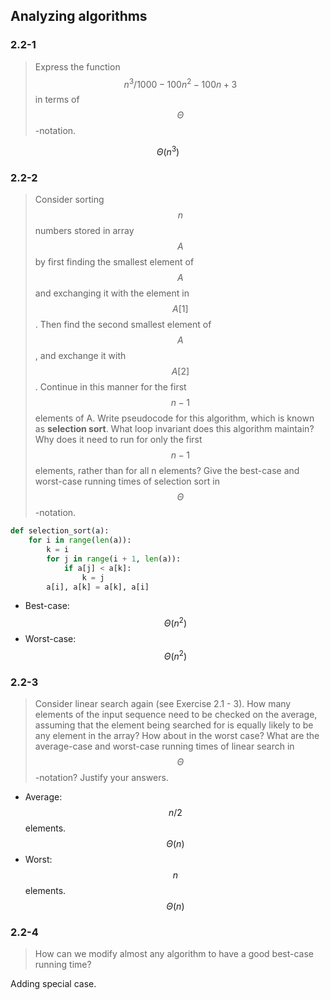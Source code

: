 ## Analyzing algorithms

### 2.2-1

> Express the function $$n^3/1000 - 100n^2 - 100n + 3$$ in terms of $$\Theta$$-notation.

$$\Theta(n^3)$$

### 2.2-2

> Consider sorting $$n$$ numbers stored in array $$A$$ by first finding the smallest element of $$A$$ and exchanging it with the element in $$A[1]$$. Then find the second smallest element of $$A$$, and exchange it with $$A[2]$$. Continue in this manner for the first $$n-1$$ elements of A. Write pseudocode for this algorithm, which is known as __selection sort__. What loop invariant does this algorithm maintain? Why does it need to run for only the first $$n - 1$$ elements, rather than for all n elements? Give the best-case and worst-case running times of selection sort in $$\Theta$$-notation.

```python
def selection_sort(a):
    for i in range(len(a)):
        k = i
        for j in range(i + 1, len(a)):
            if a[j] < a[k]:
                k = j
        a[i], a[k] = a[k], a[i]
```

* Best-case: $$\Theta(n^2)$$
* Worst-case: $$\Theta(n^2)$$

### 2.2-3

> Consider linear search again (see Exercise 2.1 - 3). How many elements of the input sequence need to be checked on the average, assuming that the element being searched for is equally likely to be any element in the array? How about in the worst case? What are the average-case and worst-case running times of linear search in $$\Theta$$-notation? Justify your answers.

* Average: $$n/2$$ elements. $$\Theta(n)$$
* Worst: $$n$$ elements. $$\Theta(n)$$

### 2.2-4

> How can we modify almost any algorithm to have a good best-case running time?

Adding special case.

